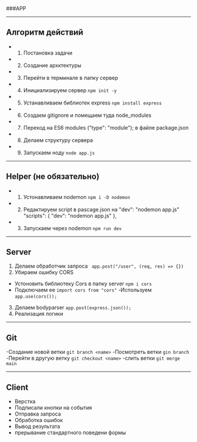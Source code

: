 ###APP

--------------------------------
## Алгоритм действий

- 1. Постановка задачи
- 2. Создание архктектуры
- 3. Перейти в терминале в папку сервер
- 4. Инициализируем сервер
```npm init -y```
- 5. Устанавливаем библиотек express
```npm install express ```
- 6. Создаем gitignore и помещаем туда node_modules
- 7. Переход на ES6 modules ("type": "module"); в файле package.json
- 8. Делаем структуру сервера
- 9. Запускаем ноду 
```node app.js ```
----------------------------------
## Helper (не обязательно)

- 1. Устонавливаем nodemon
```npm i -D nodemon ```
- 2. Редактируем script в pascage.json   на  "dev": "nodemon app.js"
 "scripts": {
    "dev": "nodemon app.js"
  },
- 3. Запускаем через nodemon
```npm run dev```


----------------------------------
## Server

1. Делаем обработчик запроса
``` app.post("/user", (req, res) => {})```
2. Убираем ошибку CORS
- Устоновить библиотеку Cors в папку server
```npm i cors ```
- Подключаем ее 
```import cors from "cors"```
-Используем
```app.use(cors()); ```
3. Делаем bodyparser
```app.post(express.json());```
4. Реализация логики


----------------------------------
## Git
-Создание новой ветки
```git branch <name>```
-Посмотреть ветки
```gin branch```
-Перейти в другую ветку
```git checkout <name>```
-слить ветки
```git merge main```

----------------------------------
## Client

- Верстка
- Подписали кнопки на события
- Отправка запроса
- Обработка ошибок
- Вывод результата
- прерывание стандартного поведени формы
